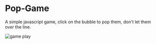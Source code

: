 # Pop-Game
A simple javascript game, click on the bubble to pop them, don't let them over the line.

![game play](https://raw.githubusercontent.com/begly/Pop-Game/master/example.png)
